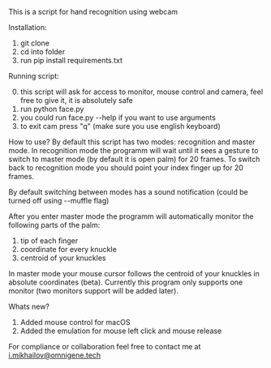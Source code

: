 This is a script for hand recognition using webcam

Installation:

1) git clone
2) cd into folder
3) run pip install requirements.txt

Running script:

0) this script will ask for access to monitor, mouse control and camera, feel free to give it, it is absolutely safe
1) run python face.py
2) you could run face.py --help if you want to use arguments
3) to exit cam press "q" (make sure you use english keyboard)

How to use?
By default this script has two modes: recognition and master mode. In recognition mode the programm will wait until it sees a gesture to switch to master mode (by default it is open palm) for 20 frames. To switch back to recognition mode you should point your index finger up for 20 frames.

By default switching between modes has a sound notification (could be turned off using --muffle flag)

After you enter master mode the programm will automatically monitor the following parts of the palm:
1) tip of each finger
2) coordinate for every knuckle
3) centroid of your knuckles

In master mode your mouse cursor follows the centroid of your knuckles in absolute coordinates (beta). Currently this program only supports one monitor (two monitors support will be added later).

Whats new?
1) Added mouse control for macOS
2) Added the emulation for mouse left click and mouse release

For compliance or collaboration feel free to contact me at i.mikhailov@omnigene.tech

